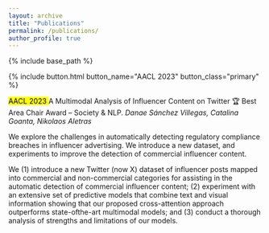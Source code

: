 ```yaml
---
layout: archive
title: "Publications"
permalink: /publications/
author_profile: true
---
```


{% include base_path %}

{% include button.html button_name="AACL 2023" button_class="primary" %}

<mark> AACL 2023 </mark>  A Multimodal Analysis of Influencer Content on Twitter 
🏆 Best Area Chair Award – Society & NLP. *Danae Sánchez Villegas, Catalina Goanta, Nikolaos Aletras*

We explore the challenges in automatically detecting regulatory compliance breaches in influencer advertising. We introduce a new dataset, and experiments to improve the detection of commercial influencer content.

We (1) introduce a new Twitter (now X) dataset of influencer posts mapped into commercial and non-commercial categories for assisting in the automatic detection of commercial influencer content; (2) experiment with an extensive set of predictive models that combine text and visual information showing that our proposed cross-attention approach outperforms state-ofthe-art multimodal models; and (3) conduct a thorough analysis of strengths and limitations of our models. 
  

